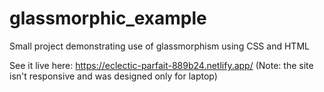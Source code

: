# glassmorphic_example
Small project demonstrating use of glassmorphism using CSS and HTML

See it live here: https://eclectic-parfait-889b24.netlify.app/
(Note: the site isn't responsive and was designed only for laptop)
